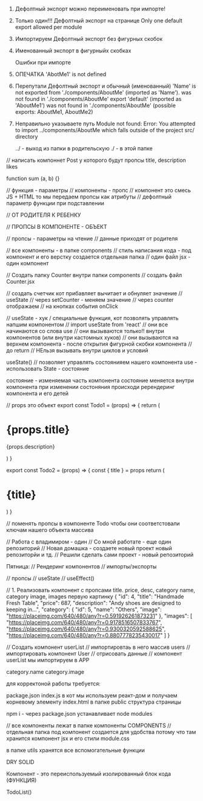 1. Дефолтный экспорт можно переименовать при импорте!
2. Только один!!! Дефолтный экспорт на странице
   Only one default export allowed per module
3. Импортируем Дефолтный экспорт без фигурных скобок

4. Именованный экспорт в фигурныйх скобках

   Ошибки при импорте

5. ОПЕЧАТКА
   'AbotMe1' is not defined
6. Перепутали Дефолтный экспорт и обычный (именованный)
   'Name' is not exported from './components/AboutMe' (imported as 'Name').
   was not found in './components/AboutMe'
   export 'default' (imported as 'AboutMe1') was not found in './components/AboutMe' (possible exports: AboutMe1, AboutMe2)
7. Неправильно указываете путь
   Module not found: Error: You attempted to import ../components/AboutMe which falls outside of the project src/ directory

   ../ - выход из папки в родительскую
   ./ - в этой папке

// написать компоннет Post у которого будут пропсы title, description likes

function sum (a, b) {}

// функция - параметры
// компоненты - пропс
// компонент это смесь JS + HTML то мы передаем пропсы как атрибуты
// дефолтный параметр функции при подставлении

// ОТ РОДИТЕЛЯ К РЕБЕНКУ

// ПРОПСЫ В КОМПОНЕНТЕ - ОБЪЕКТ

// пропсы - параметры на чтение
// данные приходят от родителя

// все компоненты - в папке components
// стиль написания кода - под компонент и его верстку создается отдельная папка
// один файл jsx - один компонент

// Создать папку Counter внутри папки components
// создать файл Counter.jsx

// создать счетчик кот прибавляет вычитает и обнуляет значение
// useState
// через setCounter - меняем значение
// через counter отображаем
// на кнопках события onClick

// useState -
хук / специальные функция, кот позволять управлять напшим компонентом
// import useState from 'react'
// они все начинаются со слова use
// они вызываются только!! внутри компонентов (или внутри кастомных хуков)
// они вызываются на верхнем компонента - после открытия фигурной скобки компонента
// до return
// НЕльзя вызывать внутри циклов и условий

useState() // позволяет управлять состоянияем нашего компонента
use - использовать
State - состояние

состояние - изменяемая часть компонента
состояние меняется внутри компонента
при изменении состоняния происходи ререндеринг компонента и его детей

// props это объект
export const Todo1 = (props) => {
return (

<div>
<h1>{props.title}</h1>
<p>{props.description}</p>
</div>
)
}

export const Todo2 = (props) => {
const { title } = props
return (

<div>
<h1>{title}</h1>
</div>
)
}

// поменять пропсы в компоненте Todo чтобы они соответстовали ключам нашего объекта массива

// Работа с владимиром - один
// Со мной работате - еще один репозиторий
// Новая домашка - создаете новый проект новый репозиторйи и тд.
// Решили сделать сами проект - новый репозиторий

Пятница:
// Рендеринг компонентов
// импорты/экспорты

// пропсы
// useState
// useEffect()

// 1. Реализовать компонент с пропсами
title. price, desc, category name, category image, images первую картинку
{
"id": 4,
"title": "Handmade Fresh Table",
"price": 687,
"description": "Andy shoes are designed to keeping in...",
"category": {
"id": 5,
"name": "Others",
"image": "https://placeimg.com/640/480/any?r=0.591926261873231"
},
"images": [
"https://placeimg.com/640/480/any?r=0.9178516507833767",
"https://placeimg.com/640/480/any?r=0.9300320592588625",
"https://placeimg.com/640/480/any?r=0.8807778235430017"
]
}

// Создать компонент userList
// импортировтаь в него массив users
// импортировать компонент User
// отрисовать данные
// компонент userList мы импортируем в APP

category.name
category.image

для корректоной работы требуется:

package.json
index.js в кот мы используем реакт-дом и получаем корневому элементу
index.html в папке public структура страницы

npm i - через package.json устанавливает
node modules

// все компоненты лежат в папке компоненты COMPONENTS
// отдельная папка под компонент создается для удобства
потому что там хранится компонент jsx
и его стили module.css

в папке utils хранятся все вспомогательные функции

DRY
SOLID

Компонент - это переиспользуемый изолированный блок кода (ФУНКЦИЯ)

<TodoList /> TodoList()
